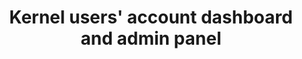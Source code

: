 <p align="center"> 
    <h1 align="center">Kernel users' account dashboard and admin panel</h1>
    <br>
</p>

